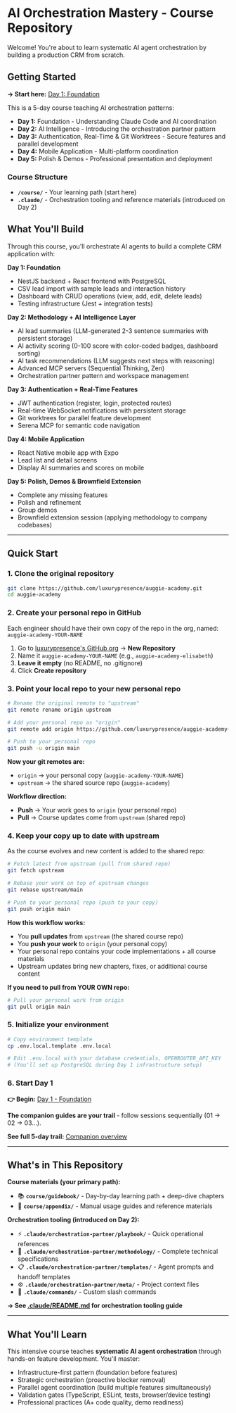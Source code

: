 # AI Orchestration Mastery - Course Repository

Welcome! You're about to learn systematic AI agent orchestration by building a production CRM from scratch.

## Getting Started

**→ Start here:** [Day 1: Foundation](/course/guidebook/companion/day-1-foundation.md)

This is a 5-day course teaching AI orchestration patterns:

- **Day 1:** Foundation - Understanding Claude Code and AI coordination
- **Day 2:** AI Intelligence - Introducing the orchestration partner pattern
- **Day 3:** Authentication, Real-Time & Git Worktrees - Secure features and parallel development
- **Day 4:** Mobile Application - Multi-platform coordination
- **Day 5:** Polish & Demos - Professional presentation and deployment

### Course Structure

- **`/course/`** - Your learning path (start here)
- **`.claude/`** - Orchestration tooling and reference materials (introduced on Day 2)

## What You'll Build

Through this course, you'll orchestrate AI agents to build a complete CRM application with:

**Day 1: Foundation**

- NestJS backend + React frontend with PostgreSQL
- CSV lead import with sample leads and interaction history
- Dashboard with CRUD operations (view, add, edit, delete leads)
- Testing infrastructure (Jest + integration tests)

**Day 2: Methodology + AI Intelligence Layer**

- AI lead summaries (LLM-generated 2-3 sentence summaries with persistent storage)
- AI activity scoring (0-100 score with color-coded badges, dashboard sorting)
- AI task recommendations (LLM suggests next steps with reasoning)
- Advanced MCP servers (Sequential Thinking, Zen)
- Orchestration partner pattern and workspace management

**Day 3: Authentication + Real-Time Features**

- JWT authentication (register, login, protected routes)
- Real-time WebSocket notifications with persistent storage
- Git worktrees for parallel feature development
- Serena MCP for semantic code navigation

**Day 4: Mobile Application**

- React Native mobile app with Expo
- Lead list and detail screens
- Display AI summaries and scores on mobile

**Day 5: Polish, Demos & Brownfield Extension**

- Complete any missing features
- Polish and refinement
- Group demos
- Brownfield extension session (applying methodology to company codebases)

---

## Quick Start

### 1. Clone the original repository

```bash
git clone https://github.com/luxurypresence/auggie-academy.git
cd auggie-academy
```

### 2. Create your personal repo in GitHub

Each engineer should have their own copy of the repo in the org, named: `auggie-academy-YOUR-NAME`

1. Go to [luxurypresence's GitHub org](https://github.com/luxurypresence) → **New Repository**
2. Name it `auggie-academy-YOUR-NAME` (e.g., `auggie-academy-elisabeth`)
3. **Leave it empty** (no README, no .gitignore)
4. Click **Create repository**

### 3. Point your local repo to your new personal repo

```bash
# Rename the original remote to "upstream"
git remote rename origin upstream

# Add your personal repo as "origin"
git remote add origin https://github.com/luxurypresence/auggie-academy-YOUR-NAME.git

# Push to your personal repo
git push -u origin main
```

**Now your git remotes are:**

- `origin` → your personal copy (`auggie-academy-YOUR-NAME`)
- `upstream` → the shared source repo (`auggie-academy`)

**Workflow direction:**

- **Push** → Your work goes to `origin` (your personal repo)
- **Pull** → Course updates come from `upstream` (shared repo)

### 4. Keep your copy up to date with upstream

As the course evolves and new content is added to the shared repo:

```bash
# Fetch latest from upstream (pull from shared repo)
git fetch upstream

# Rebase your work on top of upstream changes
git rebase upstream/main

# Push to your personal repo (push to your copy)
git push origin main
```

**How this workflow works:**

- You **pull updates** from `upstream` (the shared course repo)
- You **push your work** to `origin` (your personal copy)
- Your personal repo contains your code implementations + all course materials
- Upstream updates bring new chapters, fixes, or additional course content

**If you need to pull from YOUR OWN repo:**

```bash
# Pull your personal work from origin
git pull origin main
```

### 5. Initialize your environment

```bash
# Copy environment template
cp .env.local.template .env.local

# Edit .env.local with your database credentials, OPENROUTER_API_KEY
# (You'll set up PostgreSQL during Day 1 infrastructure setup)
```

### 6. Start Day 1

**👉 Begin:** [Day 1 - Foundation](course/guidebook/companion/day-1-foundation.md)

**The companion guides are your trail** - follow sessions sequentially (01 → 02 → 03...).

**See full 5-day trail:** [Companion overview](course/guidebook/companion/README.md)

---

## What's in This Repository

**Course materials (your primary path):**

- 📚 **`course/guidebook/`** - Day-by-day learning path + deep-dive chapters
- 📖 **`course/appendix/`** - Manual usage guides and reference materials

**Orchestration tooling (introduced on Day 2):**

- ⚡ **`.claude/orchestration-partner/playbook/`** - Quick operational references
- 🔧 **`.claude/orchestration-partner/methodology/`** - Complete technical specifications
- 📋 **`.claude/orchestration-partner/templates/`** - Agent prompts and handoff templates
- ⚙️ **`.claude/orchestration-partner/meta/`** - Project context files
- 🤖 **`.claude/commands/`** - Custom slash commands

**→ See [.claude/README.md](.claude/README.md) for orchestration tooling guide**

---

## What You'll Learn

This intensive course teaches **systematic AI agent orchestration** through hands-on feature development. You'll master:

- Infrastructure-first pattern (foundation before features)
- Strategic orchestration (proactive blocker removal)
- Parallel agent coordination (build multiple features simultaneously)
- Validation gates (TypeScript, ESLint, tests, browser/device testing)
- Professional practices (A+ code quality, demo readiness)
